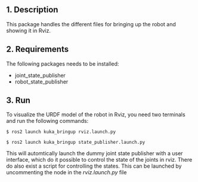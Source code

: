 ## 1. Description

This package handles the different files for bringing up the robot and showing it in Rviz. 

## 2. Requirements
The following packages needs to be installed:
- joint_state_publisher
- robot_state_publisher




## 3. Run

To visualize the URDF model of the robot in Rviz, you need two terminals and run the following commands:

```
$ ros2 launch kuka_bringup rviz.launch.py
```
```
$ ros2 launch kuka_bringup state_publisher.launch.py
```

This will automtically launch the dummy joint state publisher with a user interface, which do it possible to control the state of the joints in rviz. 
There do also exist a script for controlling the states. This can be launched by uncommenting the node in the *rviz.launch.py* file 

